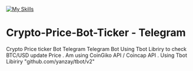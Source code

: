 [![My Skills](https://skillicons.dev/icons?i=bots,go)](https://skillicons.dev)
# Crypto-Price-Bot-Ticker - Telegram
Crypto Price ticker Bot Telegram
Telegram Bot Using Tbot Libriry to check BTC/USD update Price .
Am using CoinGiko API / Coincap API .
Using Tbot Libiriry "github.com/yanzay/tbot/v2"

